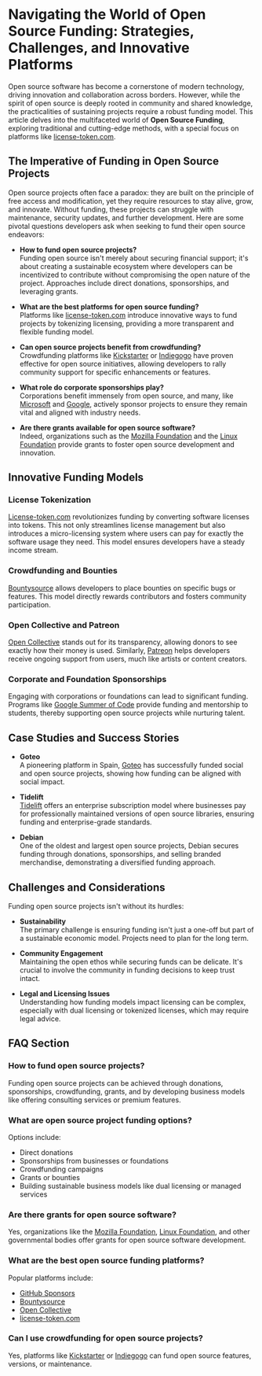 # Navigating the World of Open Source Funding: Strategies, Challenges, and Innovative Platforms

Open source software has become a cornerstone of modern technology, driving innovation and collaboration across borders. However, while the spirit of open source is deeply rooted in community and shared knowledge, the practicalities of sustaining projects require a robust funding model. This article delves into the multifaceted world of **Open Source Funding**, exploring traditional and cutting-edge methods, with a special focus on platforms like [license-token.com](http://license-token.com).

## The Imperative of Funding in Open Source Projects

Open source projects often face a paradox: they are built on the principle of free access and modification, yet they require resources to stay alive, grow, and innovate. Without funding, these projects can struggle with maintenance, security updates, and further development. Here are some pivotal questions developers ask when seeking to fund their open source endeavors:

- **How to fund open source projects?**  
  Funding open source isn't merely about securing financial support; it's about creating a sustainable ecosystem where developers can be incentivized to contribute without compromising the open nature of the project. Approaches include direct donations, sponsorships, and leveraging grants.
  
- **What are the best platforms for open source funding?**  
  Platforms like [license-token.com](http://license-token.com) introduce innovative ways to fund projects by tokenizing licensing, providing a more transparent and flexible funding model.
  
- **Can open source projects benefit from crowdfunding?**  
  Crowdfunding platforms like [Kickstarter](https://www.kickstarter.com/) or [Indiegogo](https://www.indiegogo.com/) have proven effective for open source initiatives, allowing developers to rally community support for specific enhancements or features.
  
- **What role do corporate sponsorships play?**  
  Corporations benefit immensely from open source, and many, like [Microsoft](https://opensource.microsoft.com/) and [Google](https://opensource.google/), actively sponsor projects to ensure they remain vital and aligned with industry needs.
  
- **Are there grants available for open source software?**  
  Indeed, organizations such as the [Mozilla Foundation](https://foundation.mozilla.org/en/what-we-fund/) and the [Linux Foundation](https://www.linuxfoundation.org/grants/) provide grants to foster open source development and innovation.

## Innovative Funding Models

### License Tokenization
[License-token.com](http://license-token.com) revolutionizes funding by converting software licenses into tokens. This not only streamlines license management but also introduces a micro-licensing system where users can pay for exactly the software usage they need. This model ensures developers have a steady income stream.

### Crowdfunding and Bounties
[Bountysource](https://www.bountysource.com/) allows developers to place bounties on specific bugs or features. This model directly rewards contributors and fosters community participation.

### Open Collective and Patreon
[Open Collective](https://opencollective.com/) stands out for its transparency, allowing donors to see exactly how their money is used. Similarly, [Patreon](https://www.patreon.com/) helps developers receive ongoing support from users, much like artists or content creators.

### Corporate and Foundation Sponsorships
Engaging with corporations or foundations can lead to significant funding. Programs like [Google Summer of Code](https://summerofcode.withgoogle.com/) provide funding and mentorship to students, thereby supporting open source projects while nurturing talent.

## Case Studies and Success Stories

- **Goteo**  
  A pioneering platform in Spain, [Goteo](https://www.goteo.org/) has successfully funded social and open source projects, showing how funding can be aligned with social impact.

- **Tidelift**  
  [Tidelift](https://tidelift.com/) offers an enterprise subscription model where businesses pay for professionally maintained versions of open source libraries, ensuring funding and enterprise-grade standards.

- **Debian**  
  One of the oldest and largest open source projects, Debian secures funding through donations, sponsorships, and selling branded merchandise, demonstrating a diversified funding approach.

## Challenges and Considerations

Funding open source projects isn't without its hurdles:

- **Sustainability**  
  The primary challenge is ensuring funding isn't just a one-off but part of a sustainable economic model. Projects need to plan for the long term.

- **Community Engagement**  
  Maintaining the open ethos while securing funds can be delicate. It's crucial to involve the community in funding decisions to keep trust intact.

- **Legal and Licensing Issues**  
  Understanding how funding models impact licensing can be complex, especially with dual licensing or tokenized licenses, which may require legal advice.

## FAQ Section

### How to fund open source projects?
Funding open source projects can be achieved through donations, sponsorships, crowdfunding, grants, and by developing business models like offering consulting services or premium features.

### What are open source project funding options?
Options include:
- Direct donations
- Sponsorships from businesses or foundations
- Crowdfunding campaigns
- Grants or bounties
- Building sustainable business models like dual licensing or managed services

### Are there grants for open source software?
Yes, organizations like the [Mozilla Foundation](https://foundation.mozilla.org/en/what-we-fund/), [Linux Foundation](https://www.linuxfoundation.org/grants/), and other governmental bodies offer grants for open source software development.

### What are the best open source funding platforms?
Popular platforms include:
- [GitHub Sponsors](https://github.com/sponsors)  
- [Bountysource](https://www.bountysource.com/)  
- [Open Collective](https://opencollective.com/)  
- [license-token.com](http://license-token.com)

### Can I use crowdfunding for open source projects?
Yes, platforms like [Kickstarter](https://www.kickstarter.com/) or [Indiegogo](https://www.indiegogo.com/) can fund open source features, versions, or maintenance.
